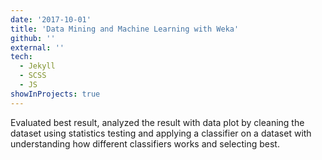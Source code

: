 ```yaml
---
date: '2017-10-01'
title: 'Data Mining and Machine Learning with Weka'
github: ''
external: ''
tech:
  - Jekyll
  - SCSS
  - JS
showInProjects: true
---
```


Evaluated best result, analyzed the result with data plot by cleaning the dataset using statistics testing and applying a classifier on a dataset with understanding how different classifiers works and selecting best.
